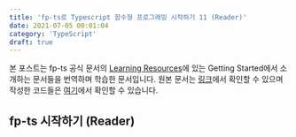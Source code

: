 ```yaml
---
title: 'fp-ts로 Typescript 함수형 프로그래밍 시작하기 11 (Reader)'
date: 2021-07-05 00:01:04
category: 'TypeScript'
draft: true
---
```


본 포스트는 fp-ts 공식 문서의 [Learning Resources](https://gcanti.github.io/fp-ts/learning-resources/)에 있는 Getting Started에서 소개하는 문서들을 번역하며 학습한 문서입니다. 원본 문서는 [링크](https://dev.to/gcanti/getting-started-with-fp-ts-reader-1ie5)에서 확인할 수 있으며 작성한 코드들은 [여기](https://github.com/alstn2468/getting-started-fp-ts/tree/main/src/getting_started_series/11_reader)에서 확인할 수 있습니다.

## fp-ts 시작하기 (Reader)
